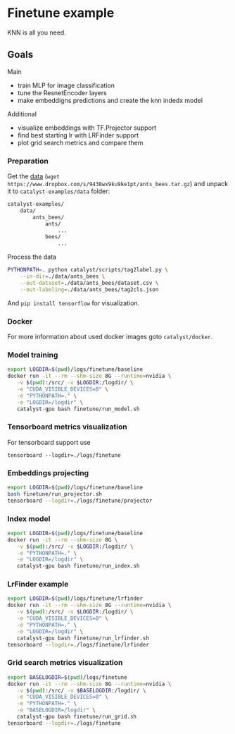 # Finetune example

KNN is all you need.

## Goals

Main
- train MLP for image classification
- tune the ResnetEncoder layers
- make embeddigns predictions and create the knn indedx model

Additional
- visualize embeddings with TF.Projector support
- find best starting lr with LRFinder support
- plot grid search metrics and compare them

### Preparation

Get the [data](https://www.dropbox.com/s/9438wx9ku9ke1pt/ants_bees.tar.gz) (`wget https://www.dropbox.com/s/9438wx9ku9ke1pt/ants_bees.tar.gz`)
and unpack it to `catalyst-examples/data` folder:
```bash
catalyst-examples/
    data/
        ants_bees/
            ants/
                ...
            bees/
                ...
```

Process the data
```bash
PYTHONPATH=. python catalyst/scripts/tag2label.py \
    --in-dir=./data/ants_bees \
    --out-dataset=./data/ants_bees/dataset.csv \
    --out-labeling=./data/ants_bees/tag2cls.json
```

And `pip install tensorflow` for visualization.

### Docker

For more information about used docker images goto `catalyst/docker`.

### Model training

```bash
export LOGDIR=$(pwd)/logs/finetune/baseline
docker run -it --rm --shm-size 8G --runtime=nvidia \
   -v $(pwd):/src/ -v $LOGDIR:/logdir/ \
   -e "CUDA_VISIBLE_DEVICES=0" \
   -e "PYTHONPATH=." \
   -e "LOGDIR=/logdir" \
   catalyst-gpu bash finetune/run_model.sh
```

### Tensorboard metrics visualization

For tensorboard support use 

`tensorboard --logdir=./logs/finetune`

### Embeddings projecting

```bash
export LOGDIR=$(pwd)/logs/finetune/baseline
bash finetune/run_projector.sh
tensorboard --logdir=./logs/finetune/projector
```

### Index model

```bash
export LOGDIR=$(pwd)/logs/finetune/baseline
docker run -it --rm --shm-size 8G \
   -v $(pwd):/src/ -v $LOGDIR:/logdir/ \
   -e "PYTHONPATH=." \
   -e "LOGDIR=/logdir" \
   catalyst-gpu bash finetune/run_index.sh
```

### LrFinder example

```bash
export LOGDIR=$(pwd)/logs/finetune/lrfinder
docker run -it --rm --shm-size 8G --runtime=nvidia \
   -v $(pwd):/src/ -v $LOGDIR:/logdir/ \
   -e "CUDA_VISIBLE_DEVICES=0" \
   -e "PYTHONPATH=." \
   -e "LOGDIR=/logdir" \
   catalyst-gpu bash finetune/run_lrfinder.sh
tensorboard --logdir=./logs/finetune/lrfinder
```

### Grid search metrics visualization

```bash
export BASELOGDIR=$(pwd)/logs/finetune
docker run -it --rm --shm-size 8G --runtime=nvidia \
   -v $(pwd):/src/ -v $BASELOGDIR:/logdir/ \
   -e "CUDA_VISIBLE_DEVICES=0" \
   -e "PYTHONPATH=." \
   -e "BASELOGDIR=/logdir" \
   catalyst-gpu bash finetune/run_grid.sh
tensorboard --logdir=./logs/finetune
```
